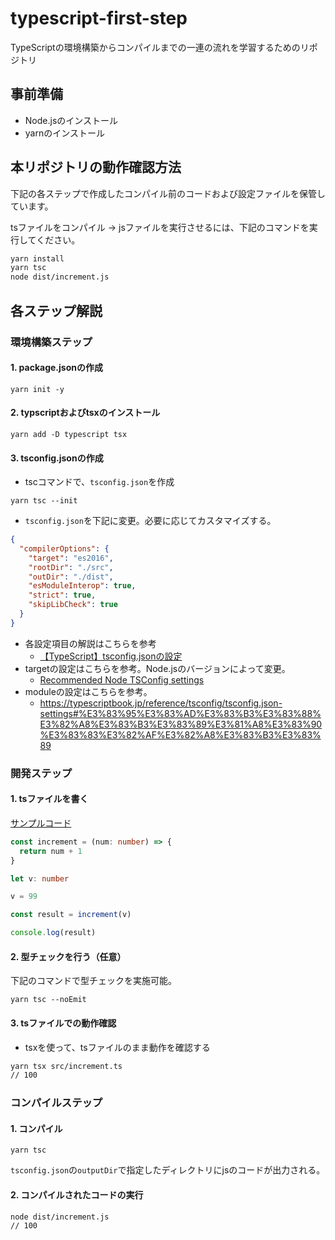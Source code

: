 # typescript-first-step

TypeScriptの環境構築からコンパイルまでの一連の流れを学習するためのリポジトリ

## 事前準備

- Node.jsのインストール
- yarnのインストール

## 本リポジトリの動作確認方法

下記の各ステップで作成したコンパイル前のコードおよび設定ファイルを保管しています。

tsファイルをコンパイル -> jsファイルを実行させるには、下記のコマンドを実行してください。

```sh
yarn install
yarn tsc
node dist/increment.js
```


## 各ステップ解説

### 環境構築ステップ

#### 1. package.jsonの作成

```shell
yarn init -y
```

#### 2. typscriptおよびtsxのインストール

```shell
yarn add -D typescript tsx
```

#### 3. tsconfig.jsonの作成

- tscコマンドで、`tsconfig.json`を作成
```shell
yarn tsc --init
```

- `tsconfig.json`を下記に変更。必要に応じてカスタマイズする。
  
```json
{
  "compilerOptions": {
    "target": "es2016", 
    "rootDir": "./src",                                 
    "outDir": "./dist",
    "esModuleInterop": true,                             
    "strict": true,
    "skipLibCheck": true        
  }
}
```
- 各設定項目の解説はこちらを参考
  - [【TypeScript】tsconfig.jsonの設定](https://qiita.com/crml1206/items/8fbfbecc0b40968bfc42)
- targetの設定はこちらを参考。Node.jsのバージョンによって変更。
  - [Recommended Node TSConfig settings](https://github.com/microsoft/TypeScript/wiki/Node-Target-Mapping)
- moduleの設定はこちらを参考。
  - https://typescriptbook.jp/reference/tsconfig/tsconfig.json-settings#%E3%83%95%E3%83%AD%E3%83%B3%E3%83%88%E3%82%A8%E3%83%B3%E3%83%89%E3%81%A8%E3%83%90%E3%83%83%E3%82%AF%E3%82%A8%E3%83%B3%E3%83%89


### 開発ステップ

#### 1. tsファイルを書く


[サンプルコード](./src/increment.ts)

```ts
const increment = (num: number) => {
  return num + 1
}

let v: number

v = 99

const result = increment(v)

console.log(result)
```

#### 2. 型チェックを行う（任意）

下記のコマンドで型チェックを実施可能。
```
yarn tsc --noEmit
```

#### 3. tsファイルでの動作確認

- tsxを使って、tsファイルのまま動作を確認する

```sh
yarn tsx src/increment.ts
// 100
```

### コンパイルステップ

#### 1. コンパイル

```
yarn tsc
```

`tsconfig.json`の`outputDir`で指定したディレクトリにjsのコードが出力される。

#### 2. コンパイルされたコードの実行

```sh
node dist/increment.js
// 100
```
